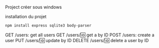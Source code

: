 Project créer sous windows

installation du projet
```powershell
npm install express sqlite3 body-parser
```

GET /users: get all users
GET /users/:id: get a by ID
POST /users: create a user
PUT /users/:id: update by ID
DELETE /users/:id: delete a user by ID
